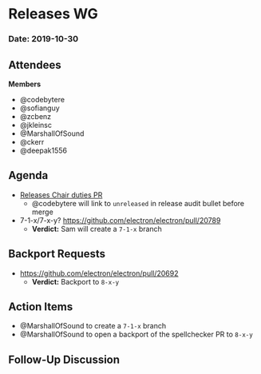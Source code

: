 # Releases WG

### Date: 2019-10-30

## Attendees

**Members**
* @codebytere
* @sofianguy
* @zcbenz
* @jkleinsc
* @MarshallOfSound
* @ckerr
* @deepak1556

## Agenda
* [Releases Chair duties PR](https://github.com/electron/governance/pull/198)
    * @codebytere will link to `unreleased` in release audit bullet before merge
* 7-1-x/7-x-y? https://github.com/electron/electron/pull/20789
    * **Verdict:** Sam will create a `7-1-x` branch

## Backport Requests
* https://github.com/electron/electron/pull/20692
    * **Verdict:** Backport to `8-x-y`

## Action Items

* @MarshallOfSound to create a `7-1-x` branch
* @MarshallOfSound to open a backport of the spellchecker PR to `8-x-y`

## Follow-Up Discussion